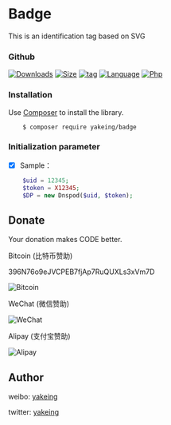 # Badge
This is an identification tag based on SVG


### Github

[![Downloads](https://img.shields.io/github/downloads/yakeing/Badge/total.svg)](https://github.com/yakeing/Badge)
[![Size](https://img.shields.io/github/size/yakeing/Badge/src/Badge.php.svg)](https://github.com/yakeing/Badge/blob/master/src/Badge.php)
[![tag](https://img.shields.io/github/tag/yakeing/Badge.svg)](https://github.com/yakeing/Badge/releases)
[![Language](https://img.shields.io/github/license/yakeing/Badge.svg)](https://github.com/yakeing/Badge/blob/master/LICENSE)
[![Php](https://img.shields.io/github/languages/top/yakeing/Badge.svg)](https://github.com/yakeing/Badge)

### Installation

Use [Composer](https://getcomposer.org) to install the library.

```
    $ composer require yakeing/badge
```

### Initialization parameter

- [x] Sample：
```php
    $uid = 12345;
    $token = X12345;
    $DP = new Dnspod($uid, $token);
```

Donate
---
Your donation makes CODE better.

 Bitcoin (比特币赞助)

 396N76o9eJVCPEB7fjAp7RuQUXLs3xVm7D

 ![Bitcoin](https://raw.githubusercontent.com/yakeing/Content/master/Donate/Bitcoin.png)

 WeChat (微信赞助)

 ![WeChat](https://raw.githubusercontent.com/yakeing/Content/master/Donate/WeChat.png)

 Alipay (支付宝赞助)

 ![Alipay](https://raw.githubusercontent.com/yakeing/Content/master/Donate/Alipay.png)

Author
---

weibo: [yakeing](https://weibo.com/yakeing)

twitter: [yakeing](https://twitter.com/yakeing)
